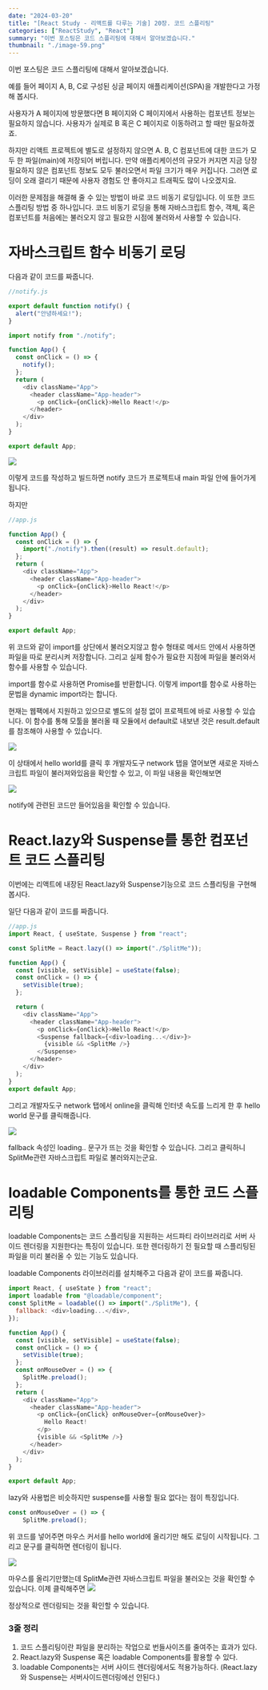 ```yaml
---
date: "2024-03-20"
title: "[React Study - 리액트를 다루는 기술] 20장. 코드 스플리팅"
categories: ["ReactStudy", "React"]
summary: "이번 포스팅은 코드 스플리팅에 대해서 알아보겠습니다."
thumbnail: "./image-59.png"
---
```





이번 포스팅은 코드 스플리팅에 대해서 알아보겠습니다.

예를 들어 페이지 A, B, C로 구성된 싱글 페이지 애플리케이션(SPA)을 개발한다고 가정해 봅시다.

사용자가 A 페이지에 방문했다면 B 페이지와 C 페이지에서 사용하는 컴포년트 정보는 필요하지 않습니다. 사용자가 실제로 B 혹은 C 페이지로 이동하려고 할 때만 필요하겠죠.

하지만 리액트 프로젝트에 별도로 설정하지 않으면 A. B, C 컴포넌트에 대한 코드가 모두 한 파일(main)에 저장되어 버립니다. 만약 애플리케이션의 규모가 커지면 지금 당장 필요하지 않은 컴포넌트 정보도 모두 불러오면서 파일 크기가 매우 커집니다. 그러면 로딩이 오래 결리기 때문에
사용자 경험도 안 좋아지고 트래픽도 많이 나오겠지요.

이러한 문제점을 해결해 줄 수 있는 방법이 바로 코드 비동기 로딩입니다. 이 또한 코드 스플리팅 방법 중 하나입니다.
코드 비동기 로딩을 통해 자바스크립트 함수, 객체, 혹은 컴포넌트를 처음에는 불러오지 않고 필요한 시점에 불러와서 사용할 수 있습니다.

# 자바스크립트 함수 비동기 로딩

다음과 같이 코드를 짜줍니다.

```js
//notify.js

export default function notify() {
  alert("안녕하세요!");
}
```

```js
import notify from "./notify";

function App() {
  const onClick = () => {
    notify();
  };
  return (
    <div className="App">
      <header className="App-header">
        <p onClick={onClick}>Hello React!</p>
      </header>
    </div>
  );
}

export default App;
```

![](https://velog.velcdn.com/images/dogmnil2007/post/6d61f01a-3e1b-4273-8d6d-85f78eaaf75d/image.png)

이렇게 코드를 작성하고 빌드하면 notify 코드가 프로젝트내 main 파일 안에 들어가게 됩니다.

하지만

```js
//app.js

function App() {
  const onClick = () => {
    import("./notify").then((result) => result.default);
  };
  return (
    <div className="App">
      <header className="App-header">
        <p onClick={onClick}>Hello React!</p>
      </header>
    </div>
  );
}

export default App;
```

위 코드와 같이 import를 상단에서 불러오지않고 함수 형태로 메서드 안에서 사용하면 파일을 따로 분리시켜 저장합니다. 그리고 실제 함수가 필요한 지점에 파일을 불러와서 함수를 사용할 수 있습니다.

import를 함수로 사용하면 Promise를 반환합니다. 이렇게 import를 함수로 사용하는 문법을 dynamic import라는 합니다.

현재는 웹팩에서 지원하고 있으므로 별도의 설정 없이 프로젝트에 바로 사용할 수 있습니다. 이 함수를 통해 모툴을 불러올 때 모듈에서 default로 내보낸 것은 result.default를 참조해야 사용할 수 있습니다.

![](https://velog.velcdn.com/images/dogmnil2007/post/1eb2a54c-784a-478c-9e8a-4a610fe567a8/image.png)

이 상태에서 hello world를 클릭 후 개발자도구 network 탭을 열어보면 새로운 자바스크립트 파일이 불러져와있음을 확인할 수 있고, 이 파일 내용을 확인해보면

![](https://velog.velcdn.com/images/dogmnil2007/post/0c46ec24-d3e8-41aa-8ac3-aaa55edffd22/image.png)

notify에 관련된 코드만 들어있음을 확인할 수 있습니다.

# React.lazy와 Suspense를 통한 컴포넌트 코드 스플리팅

이번에는 리액트에 내장된 React.lazy와 Suspense기능으로 코드 스플리팅을 구현해봅시다.

일단 다음과 같이 코드를 짜줍니다.

```js
//app.js
import React, { useState, Suspense } from "react";

const SplitMe = React.lazy(() => import("./SplitMe"));

function App() {
  const [visible, setVisible] = useState(false);
  const onClick = () => {
    setVisible(true);
  };

  return (
    <div className="App">
      <header className="App-header">
        <p onClick={onClick}>Hello React!</p>
        <Suspense fallback={<div>loading...</div>}>
          {visible && <SplitMe />}
        </Suspense>
      </header>
    </div>
  );
}
export default App;
```

그리고 개발자도구 network 탭에서 online을 클릭해 인터넷 속도를 느리게 한 후 hello world 문구를 클릭해줍니다.

![](https://velog.velcdn.com/images/dogmnil2007/post/cb81da05-8973-4571-861a-9a0e095b1ff2/image.png)

fallback 속성인 loading.. 문구가 뜨는 것을 확인할 수 있습니다. 그리고 클릭하니 SplitMe관련 자바스크립트 파일로 불러와지는군요.

# loadable Components를 통한 코드 스플리팅

loadable Components는 코드 스플리팅을 지원하는 서드파티 라이브러리로 서버 사이드 렌더링을 지원한다는 특징이 있습니다. 또한 렌더링하기 전 필요할 때 스플리팅된 파일을 미리 불러올 수 있는 기능도 있습니다.

loadable Components 라이브러리를 설치해주고 다음과 같이 코드를 짜줍니다.

```js
import React, { useState } from "react";
import loadable from "@loadable/component";
const SplitMe = loadable(() => import("./SplitMe"), {
  fallback: <div>loading...</div>,
});

function App() {
  const [visible, setVisible] = useState(false);
  const onClick = () => {
    setVisible(true);
  };
  const onMouseOver = () => {
    SplitMe.preload();
  };
  return (
    <div className="App">
      <header className="App-header">
        <p onClick={onClick} onMouseOver={onMouseOver}>
          Hello React!
        </p>
        {visible && <SplitMe />}
      </header>
    </div>
  );
}

export default App;
```

lazy와 사용법은 비슷하지만 suspense를 사용할 필요 없다는 점이 특징입니다.

```js
const onMouseOver = () => {
    SplitMe.preload();
```

위 코드를 넣어주면 마우스 커서를 hello world에 올리기만 해도 로딩이 시작됩니다. 그리고 문구를 클릭하면 렌더링이 됩니다.

![](https://velog.velcdn.com/images/dogmnil2007/post/ce904df9-04c1-452b-ad4d-daa8e88eec1d/image.png)

마우스를 올리기만했는데 SplitMe관련 자바스크립트 파일을 불러오는 것을 확인할 수 있습니다.
이제 클릭해주면
![](https://velog.velcdn.com/images/dogmnil2007/post/af9208ff-1409-4e72-8ed6-2296b4466d2d/image.png)

정상적으로 렌더링되는 것을 확인할 수 있습니다.

### 3줄 정리

1. 코드 스플리팅이란 파일을 분리하는 작업으로 번들사이즈를 줄여주는 효과가 있다.
2. React.lazy와 Suspense 혹은 loadable Components를 활용할 수 있다.
3. loadable Components는 서버 사이드 렌더링에서도 적용가능하다. (React.lazy와 Suspense는 서버사이드렌더링에선 안된다.)
